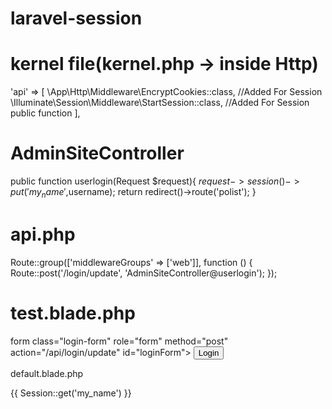 # laravel-session

# kernel file(kernel.php -> inside Http)
  'api' => [
      \App\Http\Middleware\EncryptCookies::class,            //Added For Session
      \Illuminate\Session\Middleware\StartSession::class,    //Added For Session  public function
  ],

# AdminSiteController
  public function userlogin(Request $request){
    $request->session()->put('my_name',$username);
    return redirect()->route('polist');
  }

# api.php
  Route::group(['middlewareGroups' => ['web']], function () {
    Route::post('/login/update', 'AdminSiteController@userlogin');
  });

# test.blade.php
  form class="login-form" role="form" method="post" action="/api/login/update" id="loginForm">
    <input type="hidden" name="_token" value="{{ csrf_token() }}">
    <button type="submit"  class="btn green-jungle pull-right user-login" action="/login/update"> Login </button>
  </form

# default.blade.php
  <span class="username username-hide-on-mobile"> {{ Session::get('my_name') }}</span>
